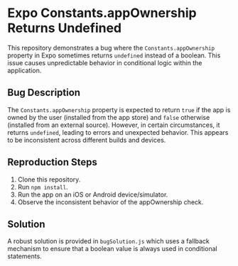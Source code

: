 # Expo Constants.appOwnership Returns Undefined

This repository demonstrates a bug where the `Constants.appOwnership` property in Expo sometimes returns `undefined` instead of a boolean. This issue causes unpredictable behavior in conditional logic within the application.

## Bug Description

The `Constants.appOwnership` property is expected to return `true` if the app is owned by the user (installed from the app store) and `false` otherwise (installed from an external source).  However, in certain circumstances, it returns `undefined`, leading to errors and unexpected behavior. This appears to be inconsistent across different builds and devices.

## Reproduction Steps

1. Clone this repository.
2. Run `npm install`.
3. Run the app on an iOS or Android device/simulator. 
4. Observe the inconsistent behavior of the appOwnership check.

## Solution

A robust solution is provided in `bugSolution.js` which uses a fallback mechanism to ensure that a boolean value is always used in conditional statements.